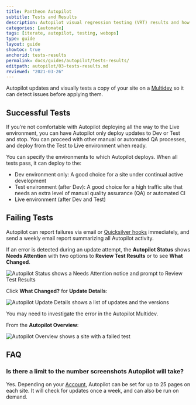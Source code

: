 ```yaml
---
title: Pantheon Autopilot
subtitle: Tests and Results
description: Autopilot visual regression testing (VRT) results and how to deal with failing tests.
categories: [automate]
tags: [iterate, autopilot, testing, webops]
type: guide
layout: guide
showtoc: true
anchorid: tests-results
permalink: docs/guides/autopilot/tests-results/
editpath: autopilot/03-tests-results.md
reviewed: "2021-03-26"
---
```


Autopilot updates and visually tests a copy of your site on a [Multidev](/multidev) so it can detect issues before applying them.

## Successful Tests

If you’re not comfortable with Autopilot deploying all the way to the Live environment, you can have Autopilot only deploy updates to Dev or Test and stop. You can proceed with other manual or automated QA processes, and deploy from the Test to Live environment when ready.

You can specify the environments to which Autopilot deploys. When all tests pass, it can deploy to the:

- Dev environment only: A good choice for a site under continual active development
- Test environment (after Dev): A good choice for a high traffic site that needs an extra level of manual quality assurance (QA) or automated CI
- Live environment (after Dev and Test)

## Failing Tests

Autopilot can report failures via email or [Quicksilver hooks](/quicksilver#hooks) immediately, and send a weekly email report summarizing all Autopilot activity.

If an error is detected during an update attempt, the **Autopilot Status** shows **Needs Attention** with two options to **Review Test Results** or to see **What Changed**.

![Autopilot Status shows a Needs Attention notice and prompt to Review Test Results](../../../images/autopilot/autopilot-status-failed-screenshots.png)

Click **What Changed?** for **Update Details**:

![Autopilot Update Details shows a list of updates and the versions](../../../images/autopilot/autopilot-status-what-changed.png)

You may need to investigate the error in the Autopilot Multidev.

From the **Autopilot Overview**:

![Autopilot Overview shows a site with a failed test](../../../images/autopilot/autopilot-overview-failed-vrt.png)

## FAQ

### Is there a limit to the number screenshots Autopilot will take?

Yes. Depending on your [Account](/support#support-features-and-response-times), Autopilot can be set for up to 25 pages on each site. It will check for updates once a week, and can also be run on demand.
